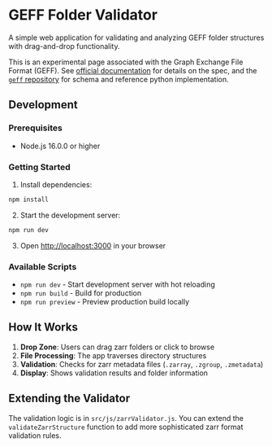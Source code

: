 # GEFF Folder Validator

A simple web application for validating and analyzing GEFF folder structures
with drag-and-drop functionality.

This is an experimental page associated with the Graph Exchange File Format
(GEFF).  See [official
documentation](https://live-image-tracking-tools.github.io/geff/latest/) for
details on the spec, and the [`geff`
repository](https://github.com/live-image-tracking-tools/geff) for schema and
reference python implementation.

## Development

### Prerequisites

- Node.js 16.0.0 or higher

### Getting Started

1. Install dependencies:

```bash
npm install
```

2. Start the development server:

```bash
npm run dev
```

3. Open [http://localhost:3000](http://localhost:3000) in your browser

### Available Scripts

- `npm run dev` - Start development server with hot reloading
- `npm run build` - Build for production
- `npm run preview` - Preview production build locally

## How It Works

1. **Drop Zone**: Users can drag zarr folders or click to browse
2. **File Processing**: The app traverses directory structures
3. **Validation**: Checks for zarr metadata files (`.zarray`, `.zgroup`, `.zmetadata`)
4. **Display**: Shows validation results and folder information

## Extending the Validator

The validation logic is in `src/js/zarrValidator.js`. You can extend the `validateZarrStructure` function to add more sophisticated zarr format validation rules.
